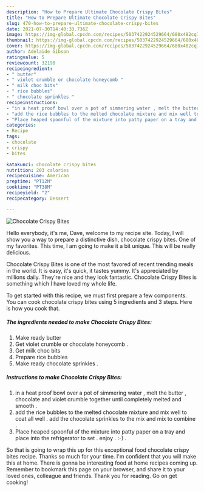```yaml
---
description: "How to Prepare Ultimate Chocolate Crispy Bites"
title: "How to Prepare Ultimate Chocolate Crispy Bites"
slug: 470-how-to-prepare-ultimate-chocolate-crispy-bites
date: 2021-07-30T14:40:33.736Z
image: https://img-global.cpcdn.com/recipes/5037422924529664/680x482cq70/chocolate-crispy-bites-recipe-main-photo.jpg
thumbnail: https://img-global.cpcdn.com/recipes/5037422924529664/680x482cq70/chocolate-crispy-bites-recipe-main-photo.jpg
cover: https://img-global.cpcdn.com/recipes/5037422924529664/680x482cq70/chocolate-crispy-bites-recipe-main-photo.jpg
author: Adelaide Gibson
ratingvalue: 5
reviewcount: 32190
recipeingredient:
- " butter"
- " violet crumble or chocolate honeycomb "
- " milk choc bits"
- " rice bubbles"
- " chocolate sprinkles "
recipeinstructions:
- "in a heat proof bowl over a pot of simmering water , melt the butter , chocolate and violet crumble together until completely melted and smooth ."
- "add the rice bubbles to the melted chocolate mixture and mix well to coat all well . add the chocolate sprinkles to the mix and mix to combine ."
- "Place heaped spoonful of the mixture into patty paper on a tray and place into the refrigerator to set . enjoy . :-) ."
categories:
- Recipe
tags:
- chocolate
- crispy
- bites

katakunci: chocolate crispy bites 
nutrition: 203 calories
recipecuisine: American
preptime: "PT12M"
cooktime: "PT38M"
recipeyield: "2"
recipecategory: Dessert

---
```



![Chocolate Crispy Bites](https://img-global.cpcdn.com/recipes/5037422924529664/680x482cq70/chocolate-crispy-bites-recipe-main-photo.jpg)

Hello everybody, it's me, Dave, welcome to my recipe site. Today, I will show you a way to prepare a distinctive dish, chocolate crispy bites. One of my favorites. This time, I am going to make it a bit unique. This will be really delicious.



Chocolate Crispy Bites is one of the most favored of recent trending meals in the world. It is easy, it's quick, it tastes yummy. It's appreciated by millions daily. They're nice and they look fantastic. Chocolate Crispy Bites is something which I have loved my whole life.


To get started with this recipe, we must first prepare a few components. You can cook chocolate crispy bites using 5 ingredients and 3 steps. Here is how you cook that.

<!--inarticleads1-->

##### The ingredients needed to make Chocolate Crispy Bites:

1. Make ready  butter
1. Get  violet crumble or chocolate honeycomb .
1. Get  milk choc bits
1. Prepare  rice bubbles
1. Make ready  chocolate sprinkles .




<!--inarticleads2-->

##### Instructions to make Chocolate Crispy Bites:

1. in a heat proof bowl over a pot of simmering water , melt the butter , chocolate and violet crumble together until completely melted and smooth .
1. add the rice bubbles to the melted chocolate mixture and mix well to coat all well . add the chocolate sprinkles to the mix and mix to combine .
1. Place heaped spoonful of the mixture into patty paper on a tray and place into the refrigerator to set . enjoy . :-) .




So that is going to wrap this up for this exceptional food chocolate crispy bites recipe. Thanks so much for your time. I'm confident that you will make this at home. There is gonna be interesting food at home recipes coming up. Remember to bookmark this page on your browser, and share it to your loved ones, colleague and friends. Thank you for reading. Go on get cooking!
